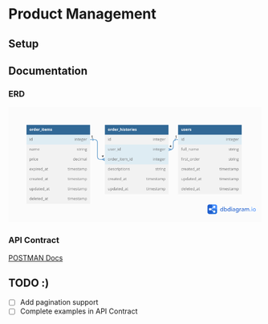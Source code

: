 # Product Management

## Setup

## Documentation

### ERD

![erd.png](./asset/erd.png)

### API Contract

[POSTMAN Docs](https://documenter.getpostman.com/view/10632868/2s93XyU3TE)

## TODO :)

- [ ] Add pagination support
- [ ] Complete examples in API Contract
